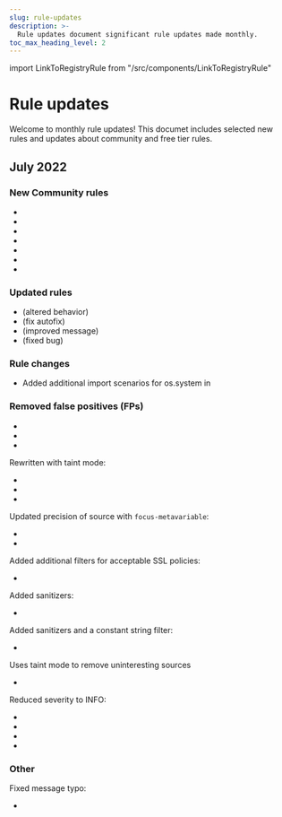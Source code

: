 ```yaml
---
slug: rule-updates
description: >-
  Rule updates document significant rule updates made monthly.
toc_max_heading_level: 2
---
```


import LinkToRegistryRule from "/src/components/LinkToRegistryRule"

# Rule updates

Welcome to monthly rule updates! This documet includes selected new rules and updates about community and free tier rules.

## July 2022

### New Community rules

- <LinkToRegistryRule ruleId="csharp.dotnet.security.audit.missing-or-broken-authorization.missing-or-broken-authorization" />
- <LinkToRegistryRule ruleId="csharp.dotnet.security.audit.open-directory-listing.open-directory-listing" />
- <LinkToRegistryRule ruleId="csharp.dotnet.security.audit.misconfigured-lockout-option.misconfigured-lockout-option" />
- <LinkToRegistryRule ruleId="csharp.dotnet.security.audit.mass-assignment" />
- <LinkToRegistryRule ruleId="csharp.lang.security.cryptography.unsigned-security-token" />
- <LinkToRegistryRule ruleId="csharp.lang.security.open-redirect" />
- <LinkToRegistryRule ruleId="csharp.lang.security.stacktrace-disclosure" />

### Updated rules

- <LinkToRegistryRule ruleId="generic.secrets.security.detected-username-and-password-in-uri.detected-username-and-password-in-uri" /> (altered behavior)
- <LinkToRegistryRule ruleId="python.requests.best-practice.use-timeout" /> (fix autofix)
- <LinkToRegistryRule ruleId="dockerfile.best-practice.use-workdir.use-workdir" /> (improved message)
- <LinkToRegistryRule ruleId="python.pyramid.security.sqlalchemy-sql-injection.pyramid-sqlalchemy-sql-injection" /> (fixed bug)

### Rule changes

- Added additional import scenarios for os.system in <LinkToRegistryRule ruleId="python.lang.security.audit.dangerous-system-call" />

### Removed false positives (FPs)

- <LinkToRegistryRule ruleId="javascript.lang.security.detect-eval-with-expression.detect-eval-with-expression" /> 
- <LinkToRegistryRule ruleId="terraform.azure.security.appservice.appservice-account-identity-registered.appservice-account-identity-registered" />
- <LinkToRegistryRule ruleId="python.django.security.audit.xss.direct-use-of-httpresponse.direct-use-of-httpresponse" />

Rewritten with taint mode:
- <LinkToRegistryRule ruleId="javascript.express.security.audit.express-path-join-resolve-traversal" />
- <LinkToRegistryRule ruleId="javascript.lang.security.audit.code-string-concat" />
- <LinkToRegistryRule ruleId="javascript.lang.security.audit.path-traversal.path-join-resolve-traversal" />

Updated precision of source with `focus-metavariable`:
- <LinkToRegistryRule ruleId="javascript.express.security.injection.tainted-sql-string" />
- <LinkToRegistryRule ruleId="javascript.lang.security.audit.sqli.node-mysql-sqli" />

Added additional filters for acceptable SSL policies:
- <LinkToRegistryRule ruleId="terraform.aws.security.insecure-load-balancer-tls-version " />

Added sanitizers:
- <LinkToRegistryRule ruleId="typescript.angular.security.audit.angular-domsanitizer" />

Added sanitizers and a constant string filter:
- <LinkToRegistryRule ruleId="typescript.react.security.audit.react-dangerouslysetinnerhtml" />

Uses taint mode to remove uninteresting sources
- <LinkToRegistryRule ruleId="typescript.react.security.audit.react-href-var" />
    
Reduced severity to INFO:
- <LinkToRegistryRule ruleId="typescript.react.security.audit.react-jwt-decoded-property" />
- <LinkToRegistryRule ruleId="typescript.react.security.audit.react-jwt-in-localstorage " />
- <LinkToRegistryRule ruleId="typescript.react.security.audit.react-missing-noopener" />
- <LinkToRegistryRule ruleId="typescript.react.security.audit.react-missing-noreferrer" />

### Other

Fixed message typo:
- <LinkToRegistryRule ruleId="javascript.lang.best-practice.leftover_debugging" />
